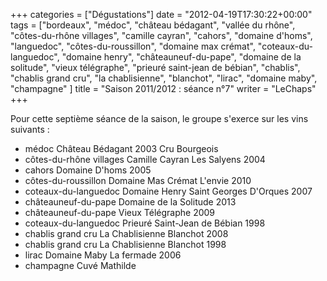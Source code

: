 +++
categories = ["Dégustations"]
date = "2012-04-19T17:30:22+00:00"
tags = ["bordeaux", "médoc", "château bédagant", "vallée du rhône", "côtes-du-rhône villages", "camille cayran", "cahors", "domaine d'homs",  "languedoc",  "côtes-du-roussillon", "domaine max crémat", "coteaux-du-languedoc", "domaine henry", "châteauneuf-du-pape", "domaine de la solitude", "vieux télégraphe", "prieuré saint-jean de bébian", "chablis", "chablis grand cru", "la chablisienne", "blanchot", "lirac", "domaine maby", "champagne" ]
title = "Saison 2011/2012 : séance n°7"
writer = "LeChaps"
+++

Pour cette septième séance de la saison, le groupe s'exerce sur les vins suivants :

* médoc Château Bédagant 2003 Cru Bourgeois
* côtes-du-rhône villages Camille Cayran Les Salyens 2004
* cahors Domaine D'homs 2005
* côtes-du-roussillon Domaine Mas Crémat L'envie 2010 <i class="fa fa-plus-circle"></i>
* coteaux-du-languedoc Domaine Henry Saint Georges D'Orques 2007
* châteauneuf-du-pape Domaine de la Solitude 2013
* châteauneuf-du-pape Vieux Télégraphe 2009 <i class="fa fa-plus-circle"></i>
* coteaux-du-languedoc Prieuré Saint-Jean de Bébian 1998
* chablis grand cru La Chablisienne Blanchot 2008
* chablis grand cru La Chablisienne Blanchot 1998
* lirac Domaine Maby La fermade 2006 <i class="fa fa-plus-circle"></i>
* champagne Cuvé Mathilde
